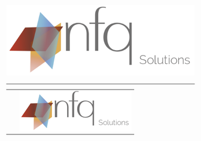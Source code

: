 ![](../docs/_static/nfq_solutions.png)
---------------------------------------------------------------------

---------------------------------------------------------------------
|                                                  |                                                  |                                                  |
| ------------------------------------------------ | ------------------------------------------------ | ------------------------------------------------:|
|                                                  |                                                  | ![](../docs/_static/nfq-solutions-logo-300x111.png) |
